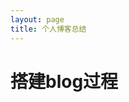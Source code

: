 ```yaml
---
layout: page
title: 个人博客总结
---
```

<!--
@Author: callback
@Date:   2016-09-23T16:08:37+08:00
@Email:  heuuLZP@gmail.com
@Last modified by:   callback
@Last modified time: 2016-09-25T20:58:10+08:00
-->

# 搭建blog过程
